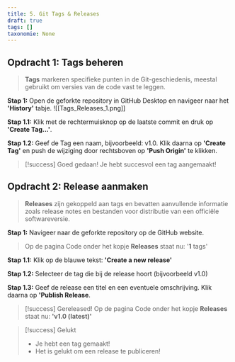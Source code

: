 ```yaml
---
title: 5. Git Tags & Releases
draft: true
tags: []
taxonomie: None
---
```

## Opdracht 1: Tags beheren
>**Tags** markeren specifieke punten in de Git-geschiedenis, meestal gebruikt om versies van de code vast te leggen. 

**Stap 1:** Open de geforkte repository in GitHub Desktop en navigeer naar het **'History'** tabje.
![[Tags_Releases_1.png]]

**Stap 1.1:** Klik met de rechtermuisknop op de laatste commit en druk op **'Create Tag...'**.

**Stap 1.2:** Geef de Tag een naam, bijvoorbeeld: v1.0. Klik daarna op **'Create Tag'** en push de wijziging door rechtsboven op **'Push Origin'** te klikken.

> [!success] Goed gedaan!
> Je hebt succesvol een tag aangemaakt!

## Opdracht 2: Release aanmaken
>**Releases** zijn gekoppeld aan tags en bevatten aanvullende informatie zoals release notes en bestanden voor distributie van een officiële softwareversie.

**Stap 1:** Navigeer naar de geforkte repository op de GitHub website.

> Op de pagina Code onder het kopje **Releases** staat nu: '**1** tags'

**Stap 1.1:** Klik op de blauwe tekst: **'Create a new release'**

**Stap 1.2:** Selecteer de tag die bij de release hoort (bijvoorbeeld v1.0)

**Stap 1.3:** Geef de release een titel en een eventuele omschrijving. Klik daarna op **'Publish Release**.

> [!success] Gereleased!
> Op de pagina Code onder het kopje **Releases** staat nu: **'v1.0 (latest)'**



> [!success] Gelukt
> - Je hebt een tag gemaakt!
> - Het is gelukt om een release te publiceren!